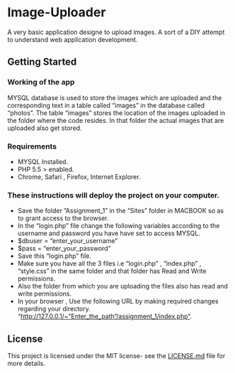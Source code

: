 # Image-Uploader
A very basic application designe to upload images. A sort of a DIY attempt to understand web application development.

## Getting Started

### Working of the app

MYSQL database is used to store the images which are uploaded and the corresponding text in a table called “images” in the database called “photos”.
The table “images” stores the location of the images uploaded in the folder where the code resides.
In that folder the actual images that are uploaded also get stored.

### Requirements

* MYSQL Installed.
* PHP 5.5 > enabled.
* Chrome, Safari , Firefox, Internet Explorer.

### These instructions will deploy the project on your computer.
* Save the folder ”Assignment_1” in the “Sites” folder in MACBOOK so as to grant access to the browser.
* In the “login.php” file change the following variables according to the username and password you have have set to access MYSQL.
*	$dbuser = “enter_your_username”
*	$pass = “enter_your_password”
* Save this “login.php” file.
* Make sure you have all the 3 files i.e “login.php” , “index.php” , “style.css” in the same folder and that folder has Read and Write permissions.
* Also the folder from which you are uploading the files also has read and write permissions.
* In your browser , Use the following URL by making required changes regarding your directory.
   “http://127.0.0.1/~”Enter_the_path”/assignment_1/index.php”.

## License
 
 This project is licensed under the MIT license- see the [LICENSE.md](LICENSE.md) file for more details.

    
